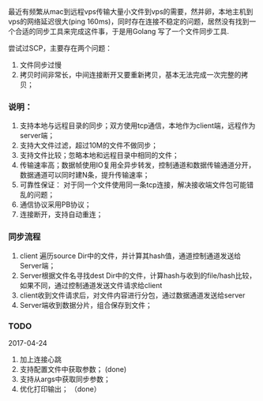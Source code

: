 
最近有频繁从mac到远程vps传输大量小文件到vps的需要，然并卵，本地主机到vps的网络延迟很大(ping 160ms)，同时存在连接不稳定的问题，居然没有找到一个合适的同步工具来完成这件事，于是用Golang 写了一个文件同步工具.

尝试过SCP，主要存在两个问题：
1. 文件同步过慢
2. 拷贝时间非常长，中间连接断开又要重新拷贝，基本无法完成一次完整的拷贝；

### 说明：

1. 支持本地与远程目录的同步；双方使用tcp通信，本地作为client端，远程作为server端；
2. 支持大文件过滤，超过10M的文件不做同步；
3. 支持文件比较；忽略本地和远程目录中相同的文件；
4. 传输速率高；数据帧使用IO复用全异步转发，控制通道和数据传输通道分开，数据通道可以同时建N条，提升传输速率；
5. 可靠性保证： 对于同一个文件使用同一条tcp连接，解决接收端文件包可能错乱的问题；
6. 通信协议采用PB协议；
7. 连接断开，支持自动重连；

### 同步流程
1. client 遍历source Dir中的文件，并计算其hash值，通道控制通道发送给Server端；
2. Server根据文件名寻找dest Dir中的文件，计算hash与收到的file/hash比较，如果不同，通过控制通道发送文件请求给client
3. client收到文件请求后，对文件内容进行分包，通过数据通道发送给server
4. Server端收到数据分片，组合保存到文件；

### TODO
2017-04-24

1. 加上连接心跳
2. 支持配置文件中获取参数； (done)
3. 支持从args中获取同步参数；
4. 优化打印输出； （done）

